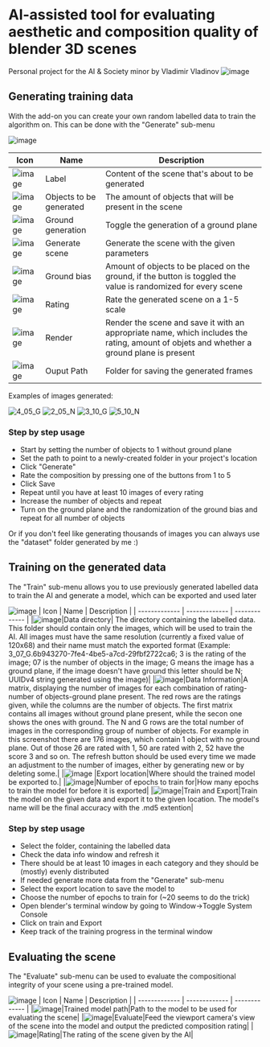 # AI-assisted tool for evaluating aesthetic and composition quality of blender 3D scenes
Personal project for the AI & Society minor by Vladimir Vladinov
![image](https://user-images.githubusercontent.com/22458048/205689809-e70fc80d-de00-4605-9bf2-ae8980aa1454.png)



## Generating training data
With the add-on you can create your own random labelled data to train the algorithm on. This can be done with the "Generate" sub-menu

![image](https://user-images.githubusercontent.com/22458048/196052012-24b89356-766d-433f-9862-cda2ee828d49.png)

| Icon  | Name | Description |
| ------------- | ------------- | ------------- |
| ![image](https://user-images.githubusercontent.com/22458048/196052060-ff9d67b6-50dc-4b15-b165-a4ad5a79e296.png)  | Label | Content of the scene that's about to be generated |
| ![image](https://user-images.githubusercontent.com/22458048/196052118-393e0a5a-1128-48fb-9334-0e4fc1a9a358.png) | Objects to be generated | The amount of objects that will be present in the scene
| ![image](https://user-images.githubusercontent.com/22458048/196052160-4eb9e4b0-68f3-4c18-acc2-fd6265ae13be.png) | Ground generation | Toggle the generation of a ground plane |
| ![image](https://user-images.githubusercontent.com/22458048/196052243-ce911060-2aad-481b-aec7-b9dc4f52aa7d.png) | Generate scene | Generate the scene with the given parameters |
| ![image](https://user-images.githubusercontent.com/22458048/196052276-9fab8a9f-6891-4a61-bb82-568ac0afd41e.png) | Ground bias | Amount of objects to be placed on the ground, if the button is toggled the value is randomized for every scene |
| ![image](https://user-images.githubusercontent.com/22458048/196052397-ba14b3e3-9bda-468f-8748-891bca433168.png) | Rating | Rate the generated scene on a 1-5 scale |
| ![image](https://user-images.githubusercontent.com/22458048/196052426-d3446dda-5e13-4ef8-ae13-1a6013a184e9.png) | Render | Render the scene and save it with an appropriate name, which includes the rating, amount of objets and whether a ground plane is present |
| ![image](https://user-images.githubusercontent.com/22458048/196052479-f2e48e60-a4ef-431c-b231-d9b8571181fd.png) | Ouput Path | Folder for saving the generated frames |

Examples of images generated:

![4_05_G](https://user-images.githubusercontent.com/22458048/196052587-ac042da8-37e8-44d3-ac59-b8033882f48c.png)
![2_05_N](https://user-images.githubusercontent.com/22458048/196052591-94b14fb3-cd83-464a-a905-3ff77a1aae2f.png)
![3_10_G](https://user-images.githubusercontent.com/22458048/196052595-6321a5e5-1eb8-44b0-b162-f04dff1e41ac.png)
![5_10_N](https://user-images.githubusercontent.com/22458048/196052618-8f95e778-298c-4bda-be4c-11d90d1fdd1c.png)

### Step by step usage
- Start by setting the number of objects to 1 without ground plane
- Set the path to point to a newly-created folder in your project's location
- Click "Generate"
- Rate the composition by pressing one of the buttons from 1 to 5
- Click Save
- Repeat until you have at least 10 images of every rating
- Increase the number of objects and repeat
- Turn on the ground plane and the randomization of the ground bias and repeat for all number of objects

Or if you don't feel like generating thousands of images you can always use the "dataset" folder generated by me :)

## Training on the generated data
The "Train" sub-menu allows you to use previously generated labelled data to train the AI and generate a model, which can be exported and used later

![image](https://user-images.githubusercontent.com/22458048/205506592-d482187e-47a2-4aa9-851d-6e4d341eecaa.png)
| Icon  | Name | Description |
| ------------- | ------------- | ------------- |
|![image](https://user-images.githubusercontent.com/22458048/205506897-628d3472-cba3-4a0e-bc0d-b2d82fc042b9.png)|Data directory| The directory containing the labelled data. This folder should contain only the images, which will be used to train the AI. All images must have the same resolution (currently a fixed value of 120x68) and their name must match the exported format (Example: 3_07_G.6b943270-7fe4-4be5-a7cd-29fbf2722ca6; 3 is the rating of the image; 07 is the number of objects in the image; G means the image has a ground plane, if the image doesn't have ground this letter should be N; UUIDv4 string generated using the image)|
|![image](https://user-images.githubusercontent.com/22458048/205506927-9389e19d-fb2c-42a8-b962-269fbf927c72.png)|Data Information|A matrix, displaying the number of images for each combination of rating-number of objects-ground plane present. The red rows are the ratings given, while the columns are the number of objects. The first matrix contains all images without ground plane present, while the secon one shows the ones with ground. The N and G rows are the total number of images in the corresponding group of number of objects. For example in this screenshot there are 176 images, which contain 1 object with no ground plane. Out of those 26 are rated with 1, 50 are rated with 2, 52 have the score 3 and so on. The refresh button should be used every time we made an adjustment to the number of images, either by generating new or by deleting some.|
|![image](https://user-images.githubusercontent.com/22458048/205507236-d3529ac2-58b7-436c-b5d0-4d4c83def3ac.png) |Export location|Where should the trained model be exported to.|
|![image](https://user-images.githubusercontent.com/22458048/205507282-6e4753b4-14ef-423b-8b65-4be8f6e1aa0e.png)|Number of epochs to train for|How many epochs to train the model for before it is exported|
|![image](https://user-images.githubusercontent.com/22458048/205507304-8c0cd9b1-033c-465a-a30b-75383acef1c6.png)|Train and Export|Train the model on the given data and export it to the given location. The model's name will be the final accuracy with the .md5 extention|

### Step by step usage
- Select the folder, containing the labelled data
- Check the data info window and refresh it
- There should be at least 10 images in each category and they should be (mostly) evenly distributed
- If needed generate more data from the "Generate" sub-menu
- Select the export location to save the model to
- Choose the number of epochs to train for (~20 seems to do the trick)
- Open blender's terminal window by going to Window->Toggle System Console
- Click on train and Export
- Keep track of the training progress in the terminal window

## Evaluating the scene
The "Evaluate" sub-menu can be used to evaluate the compositional integrity of your scene using a pre-trained model.

![image](https://user-images.githubusercontent.com/22458048/205688983-f76ccf01-83bb-414b-8ece-8d7125249c1e.png)
| Icon  | Name | Description |
| ------------- | ------------- | ------------- |
|![image](https://user-images.githubusercontent.com/22458048/205689077-d6bde3ef-182a-4eae-85bb-99d65095dc47.png)|Trained model path|Path to the model to be used for evaluating the scene|
|![image](https://user-images.githubusercontent.com/22458048/205689219-852c1728-bdac-4fd2-857c-46f929949cb1.png)|Evaluate|Feed the viewport camera's view of the scene into the model and output the predicted composition rating|
|![image](https://user-images.githubusercontent.com/22458048/205689400-224f4787-49f5-4353-b9ae-f556e58ffb45.png)|Rating|The rating of the scene given by the AI|
